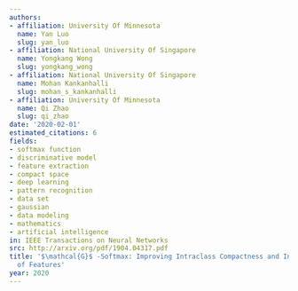 ```yaml
---
authors:
- affiliation: University Of Minnesota
  name: Yan Luo
  slug: yan_luo
- affiliation: National University Of Singapore
  name: Yongkang Wong
  slug: yongkang_wong
- affiliation: National University Of Singapore
  name: Mohan Kankanhalli
  slug: mohan_s_kankanhalli
- affiliation: University Of Minnesota
  name: Qi Zhao
  slug: qi_zhao
date: '2020-02-01'
estimated_citations: 6
fields:
- softmax function
- discriminative model
- feature extraction
- compact space
- deep learning
- pattern recognition
- data set
- gaussian
- data modeling
- mathematics
- artificial intelligence
in: IEEE Transactions on Neural Networks
src: http://arxiv.org/pdf/1904.04317.pdf
title: '$\mathcal{G}$ -Softmax: Improving Intraclass Compactness and Interclass Separability
  of Features'
year: 2020
---
```

